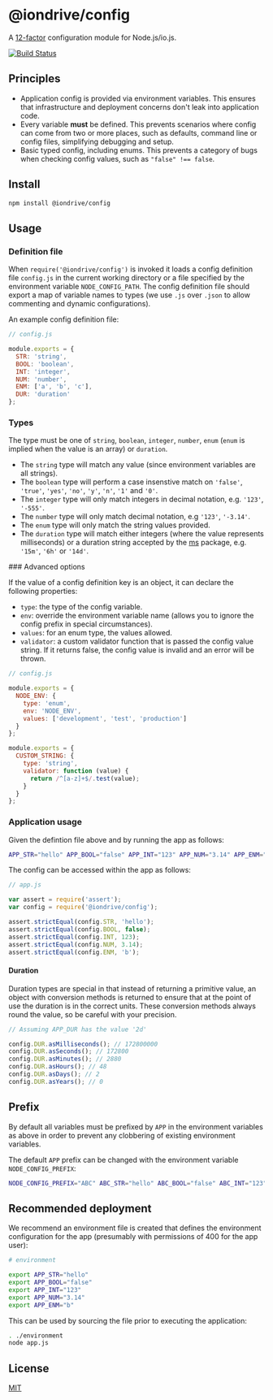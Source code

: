 # @iondrive/config

A [12-factor] configuration module for Node.js/io.js.

[![Build Status][travis-image]][travis-url]

## Principles

  * Application config is provided via environment variables. This ensures that infrastructure and deployment concerns don't leak into application code.
  * Every variable **must** be defined. This prevents scenarios where config can come from two or more places, such as defaults, command line or config files, simplifying debugging and setup.
  * Basic typed config, including enums. This prevents a category of bugs when checking config values, such as `"false" !== false`.

## Install

```bash
npm install @iondrive/config
```

## Usage

### Definition file

When `require('@iondrive/config')` is invoked it loads a config definition file `config.js` in the current working directory or a file specified by the environment variable `NODE_CONFIG_PATH`. The config definition file should export a map of variable names to types (we use `.js` over `.json` to allow commenting and dynamic configurations).

An example config definition file:

```js
// config.js

module.exports = {
  STR: 'string',
  BOOL: 'boolean',
  INT: 'integer',
  NUM: 'number',
  ENM: ['a', 'b', 'c'],
  DUR: 'duration'
};
```

### Types

The type must be one of `string`, `boolean`, `integer`, `number`, `enum` (`enum` is implied when the value is an array) or `duration`.

  * The `string` type will match any value (since environment variables are all strings).
  * The `boolean` type will perform a case insenstive match on `'false'`, `'true'`, `'yes'`, `'no'`, `'y'`, `'n'`, `'1'` and `'0'`.
  * The `integer` type will only match integers in decimal notation, e.g. `'123'`, `'-555'`.
  * The `number` type will only match decimal notation, e.g `'123'`, `'-3.14'`.
  * The `enum` type will only match the string values provided.
  * The `duration` type will match either integers (where the value represents milliseconds) or a duration string accepted by the [ms] package, e.g. `'15m'`, `'6h'` or `'14d'`.

### Advanced options

If the value of a config definition key is an object, it can declare the following properties:

  * `type`: the type of the config variable.
  * `env`: override the environment variable name (allows you to ignore the config prefix in special circumstances).
  * `values`: for an enum type, the values allowed.
  * `validator`: a custom validator function that is passed the config value string. If it returns false, the config value is invalid and an error will be thrown.

```js
// config.js

module.exports = {
  NODE_ENV: {
    type: 'enum',
    env: 'NODE_ENV',
    values: ['development', 'test', 'production']
  }
};

module.exports = {
  CUSTOM_STRING: {
    type: 'string',
    validator: function (value) {
      return /^[a-z]+$/.test(value);
    }
  }
};
```

### Application usage

Given the defintion file above and by running the app as follows:

```bash
APP_STR="hello" APP_BOOL="false" APP_INT="123" APP_NUM="3.14" APP_ENM="b" node app.js
```

The config can be accessed within the app as follows:

```js
// app.js

var assert = require('assert');
var config = require('@iondrive/config');

assert.strictEqual(config.STR, 'hello');
assert.strictEqual(config.BOOL, false);
assert.strictEqual(config.INT, 123);
assert.strictEqual(config.NUM, 3.14);
assert.strictEqual(config.ENM, 'b');
```

#### Duration

Duration types are special in that instead of returning a primitive value, an object with conversion methods is returned to ensure that at the point of use the duration is in the correct units. These conversion methods always round the value, so be careful with your precision.

```js
// Assuming APP_DUR has the value '2d'

config.DUR.asMilliseconds(); // 172800000
config.DUR.asSeconds(); // 172800
config.DUR.asMinutes(); // 2880
config.DUR.asHours(); // 48
config.DUR.asDays(); // 2
config.DUR.asYears(); // 0
```

## Prefix

By default all variables must be prefixed by `APP` in the environment variables as above in order to prevent any clobbering of existing environment variables.

The default `APP` prefix can be changed with the environment variable `NODE_CONFIG_PREFIX`:

```bash
NODE_CONFIG_PREFIX="ABC" ABC_STR="hello" ABC_BOOL="false" ABC_INT="123" ABC_NUM="3.14" APP_ENM="b" node app.js
```

## Recommended deployment

We recommend an environment file is created that defines the environment configuration for the app (presumably with permissions of 400 for the app user):

```bash
# environment

export APP_STR="hello"
export APP_BOOL="false"
export APP_INT="123"
export APP_NUM="3.14"
export APP_ENM="b"
```

This can be used by sourcing the file prior to executing the application:

```bash
. ./environment
node app.js
```

## License

[MIT](LICENSE)

[12-factor]: http://12factor.net/config
[travis-image]: https://img.shields.io/travis/iondrive/config.svg
[travis-url]: https://travis-ci.org/iondrive/config
[ms]: https://github.com/rauchg/ms.js

